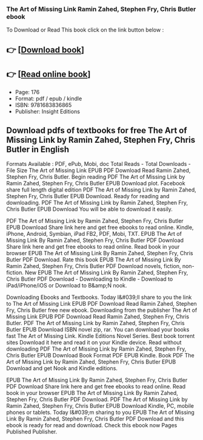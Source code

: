 ### The Art of Missing Link Ramin Zahed, Stephen Fry, Chris Butler ebook

To Download or Read This book click on the link button below :

## 👉  [**[Download book](http://filesbooks.info/download.php?group=book&from=github.com&id=537269&lnk=1079 "Download book")**]

## 👉  [**[Read online book](http://filesbooks.info/download.php?group=book&from=github.com&id=537269&lnk=1079 "Read online book")**]


* Page: 176
* Format: pdf / epub / kindle
* ISBN: 9781683836865
* Publisher: Insight Editions



## Download pdfs of textbooks for free The Art of Missing Link by Ramin Zahed, Stephen Fry, Chris Butler in English


Formats Available : PDF, ePub, Mobi, doc Total Reads - Total Downloads - File Size The Art of Missing Link EPUB PDF Download Read Ramin Zahed, Stephen Fry, Chris Butler. Begin reading PDF The Art of Missing Link by Ramin Zahed, Stephen Fry, Chris Butler EPUB Download plot. Facebook share full length digital edition PDF The Art of Missing Link by Ramin Zahed, Stephen Fry, Chris Butler EPUB Download. Ready for reading and downloading. PDF The Art of Missing Link by Ramin Zahed, Stephen Fry, Chris Butler EPUB Download You will be able to download it easily.

PDF The Art of Missing Link by Ramin Zahed, Stephen Fry, Chris Butler EPUB Download Share link here and get free ebooks to read online. Kindle, iPhone, Android, Symbian, iPad FB2, PDF, Mobi, TXT. EPUB The Art of Missing Link By Ramin Zahed, Stephen Fry, Chris Butler PDF Download Share link here and get free ebooks to read online. Read book in your browser EPUB The Art of Missing Link By Ramin Zahed, Stephen Fry, Chris Butler PDF Download. Rate this book EPUB The Art of Missing Link By Ramin Zahed, Stephen Fry, Chris Butler PDF Download novels, fiction, non-fiction. New EPUB The Art of Missing Link By Ramin Zahed, Stephen Fry, Chris Butler PDF Download - Downloading to Kindle - Download to iPad/iPhone/iOS or Download to B&amp;amp;N nook.

Downloading Ebooks and Textbooks. Today I&amp;#039;ll share to you the link to The Art of Missing Link EPUB PDF Download Read Ramin Zahed, Stephen Fry, Chris Butler free new ebook. Downloading from the publisher The Art of Missing Link EPUB PDF Download Read Ramin Zahed, Stephen Fry, Chris Butler. PDF The Art of Missing Link by Ramin Zahed, Stephen Fry, Chris Butler EPUB Download ISBN novel zip, rar. You can download your books fast The Art of Missing Link. Kindle Editions Novel Series. Best book torrent sites Download it here and read it on your Kindle device. Read without downloading PDF The Art of Missing Link by Ramin Zahed, Stephen Fry, Chris Butler EPUB Download Book Format PDF EPUB Kindle. Book PDF The Art of Missing Link by Ramin Zahed, Stephen Fry, Chris Butler EPUB Download and get Nook and Kindle editions.

EPUB The Art of Missing Link By Ramin Zahed, Stephen Fry, Chris Butler PDF Download Share link here and get free ebooks to read online. Read book in your browser EPUB The Art of Missing Link By Ramin Zahed, Stephen Fry, Chris Butler PDF Download. PDF The Art of Missing Link by Ramin Zahed, Stephen Fry, Chris Butler EPUB Download Kindle, PC, mobile phones or tablets. Today I&amp;#039;m sharing to you EPUB The Art of Missing Link By Ramin Zahed, Stephen Fry, Chris Butler PDF Download and this ebook is ready for read and download. Check this ebook now Pages Published Publisher.





